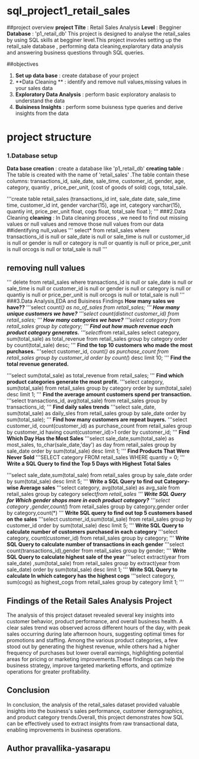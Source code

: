 # sql_project1_retail_sales
##project overview
**project Tilte** : Retail Sales Analysis
**Level** : Begginer
**Database** : 'p1_retail_db' 
This project is designed to analyse the retail_sales by using  SQL skills at begginer level.This project invovles setting up the retail_sale database , performing data cleaning,explarotary data analysis and answering business questions through SQL queries.

##objectives
1. **Set up data base** : create database of your project
2. **Data Cleaning ** : identify and remove null values,missing values in your sales data
3. **Exploratory Data Analysis** : perform basic exploratory analasis to understand the data
4. **Buisiness Insights** : perform some buisness type queries and derive insights from the data
# project structure
### 1.Database setup
**Data base creation** : create a database like 'p1_retail_db'
**creating table** : The table is created with the name of 'retail_sales' .The table contain these columns: transactions_id,	sale_date,	sale_time,	customer_id,	gender,	age,	category,	quantiy	, price_per_unit, (cost of goods of sold)	cogs,	total_sale.


'''create table retail_sales
      (transactions_id int, 
	  sale_date	date,
	  sale_time	time,
	  customer_id int,
	  gender varchar(15),
	  age int,
	  category varchar(15),
	  quantiy int,
	  price_per_unit float,
	  cogs float,
	  total_sale float
);
'''
###2.Data Cleaning
**cleaning** : In Data cleaning process , we need to find out missing values or null values and remove those null values from our data
##identifying null_values
'''
select* from retail_sales
where  
     transactions_id is null or sale_date is null or sale_time is null or customer_id is null or gender is null or category is null or
	 quantiy is null or  price_per_unit is null orcogs is null or total_sale is null
  '''
## removing null values
'''
delete from retail_sales
where 
     transactions_id is null or sale_date is null or sale_time is null or customer_id is null or gender is null or category is null or
	 quantiy is null or  price_per_unit is null orcogs is null or total_sale is null
  '''
  ###3.Data Analysis,EDA and Buisiness Findings
  **How many sales we have??**
  '''select count(*) as no_of_sales from retail_sales;
  '''
  **How many unique customers we have?**
  '''select count(distinct customer_id) from retail_sales;
  '''
  **How many categories we have?**
  '''select category from retail_sales
     group by category;
  '''
  **Find out how much revenue each product category generates.**
  '''select*from retail_sales
     select category, sum(total_sale) as total_revenue from retail_sales
     group by category
     order by  count(total_sale) desc;
  '''
  **Find the top 10 customers who made the most purchases.**
  '''select customer_id, count(*) as purchase_count from retail_sales
     group by customer_id
     order by  count(*) desc
     limit 10;
 '''
 **Find the total revenue generated.**

'''select sum(total_sale) as total_revenue from retail_sales;
'''
**Find which product categories generate the most profit.**
'''select category, sum(total_sale) from retail_sales
   group by category
   order by sum(total_sale) desc
   limit 1;
'''
**Find the average amount customers spend per transaction.**
'''select transactions_id, avg(total_sale) from retail_sales
   group by transactions_id;
'''
**Find daily sales trends**
'''select sale_date, sum(total_sale) as daily_sles from retail_sales
   group by sale_date
   order by  sum(total_sale);
'''
**Find how many customers are repeat buyers.**
'''select customer_id, count(customer_id) as purchase_count from retail_sales
  group by customer_id
  having count(customer_id)>1
  order by customer_id;
'''
**Find Which Day Has the Most Sales**
'''select sale_date,sum(total_sale) as most_sales,
   to_char(sale_date,'day') as day
   from retail_sales
   group by sale_date
  order by sum(total_sale) desc
  limit 1;
'''
**Find Products That Were Never Sold**
'''SELECT category FROM retail_sales WHERE quantiy = 0;
'''
**Write a SQL Query to find the Top 5 Days with Highest Total Sales**

'''select sale_date,sum(total_sale) from retail_sales
   group by sale_date
   order by sum(total_sale) desc
  limit 5;
'''
**Write a SQL Query to find out Category-wise Average sales**
'''select category, avg(total_sale) as avg_sale from retail_sales
   group by category
   select*from retail_sales
'''
**Write SQL Query for Which gender shops more in each product category?**
'''select category ,gender,count(*) from retail_sales
  group by category,gender
  order by category,count(*)
'''
**Write SQL query to find out top 5 customers based on the sales**
'''select customer_id,sum(total_sale) from retail_sales
   group by customer_id
   order by sum(total_sale) desc
   limit 5;
'''
**Write SQL Query to calculate number of customers purchased in each category**
'''select category, count(customer_id) from retail_sales
group by category;
'''
**Write SQL Query to calculate number of transactions in each gender**
'''select count(transactions_id),gender from retail_sales
group by gender;
'''
**Write SQL Query to calculate highest sale of the year**
'''select extract(year from sale_date) ,sum(total_sale) from retail_sales
   group by extract(year from sale_date)
   order by sum(total_sale) desc
   limit 1;
'''
**Write SQL Query to calculate In which category has the highest cogs**
'''select category, sum(cogs) as highest_cogs from retail_sales
   group by category
   limit 1;
'''
## Findings of the Retail Sales Analysis Project
The analysis of this project dataset revealed several key insights into customer behavior, product performance, and overall business health. A clear sales trend was observed across different hours of the day, with peak sales occurring during late afternoon hours, suggesting optimal times for promotions and staffing. Among the various product categories, a few stood out by generating the highest revenue, while others had a higher frequency of purchases but lower overall earnings, highlighting potential areas for pricing or marketing improvements.These findings can help the business  strategy, improve targeted marketing efforts, and optimize operations for greater profitability.

## Conclusion
In conclusion, the analysis of the retail_sales dataset provided valuable insights into the business's sales performance, customer demographics, and product category trends.Overall, this project demonstrates how SQL can be effectively used to extract insights from raw transactional data, enabling improvements in business operations.

## Author pravallika-yasarapu
